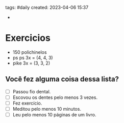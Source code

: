 tags: #daily 
created: 2023-04-06 15:37

- 

# Exercicios
- 150 polichinelos
- ps ps 3x = (4, 4, 3)
- pike 3x = (3, 3, 2)

## Você fez alguma coisa dessa lista?
- [ ] Passou fio dental.
- [ ] Escovou os dentes pelo menos 3 vezes.
- [ ] Fez exercício.
- [ ] Meditou pelo menos 10 minutos.
- [ ] Leu pelo menos 10 páginas de um livro.